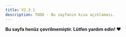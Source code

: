 ```yaml
---
title: V2.3.1
description: TODO - Bu sayfanın kısa açıklaması.
---
```


**Bu sayfa henüz çevrilmemiştir. Lütfen yardım edin! ❤**
